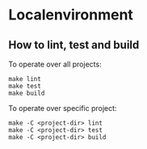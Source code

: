 # Localenvironment

## How to lint, test and build

To operate over all projects:

```
make lint
make test
make build
```


To operate over specific project:

```
make -C <project-dir> lint
make -C <project-dir> test
make -C <project-dir> build
```